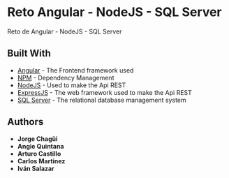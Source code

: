 # Reto Angular - NodeJS - SQL Server

Reto de Angular - NodeJS - SQL Server

## Built With

* [Angular](https://angular.io/docs) - The Frontend framework used
* [NPM](https://www.npmjs.com/) - Dependency Management
* [NodeJS](https://nodejs.org/es/docs/) - Used to make the Api REST
* [ExpressJS](http://expressjs.com/) - The web framework used to make the Api REST
* [SQL Server](https://www.microsoft.com/es-es/sql-server/sql-server-2017) - The relational database management system

## Authors

* **Jorge Chagüi**
* **Angie Quintana**
* **Arturo Castillo**
* **Carlos Martinez**
* **Iván Salazar**

